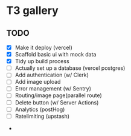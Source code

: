 # T3 gallery

## TODO

- [x] Make it deploy (vercel)
- [x] Scaffold basic ui with mock data
- [x] Tidy up build process
- [ ] Actually set up a database (vercel postgres)
- [ ] Add authentication (w/ Clerk)
- [ ] Add image upload
- [ ] Error management (w/ Sentry)
- [ ] Routing/image page(parallel route)
- [ ] Delete button (w/ Server Actions)
- [ ] Analytics (postHog)
- [ ] Ratelimiting (upstash)
-

